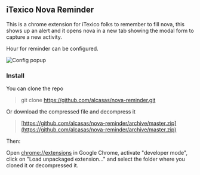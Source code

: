 ## iTexico Nova Reminder

This is a chrome extension for iTexico folks to remember to fill nova, this shows up an alert and it opens nova in a new tab showing the modal form to capture a new activity. 

Hour for reminder can be configured.

![Config popup](http://gdurl.com/L7iJ)
### Install
You can clone the repo
>git clone https://github.com/alcasas/nova-reminder.git

Or download the compressed file and decompress it
>[https://github.com/alcasas/nova-reminder/archive/master.zip](https://github.com/alcasas/nova-reminder/archive/master.zip)

Then:

Open [chrome://extensions](chrome://extensions) in Google Chrome, activate "developer mode", click on "Load unpackaged extension..." and select the folder where you cloned it or decompressed it.